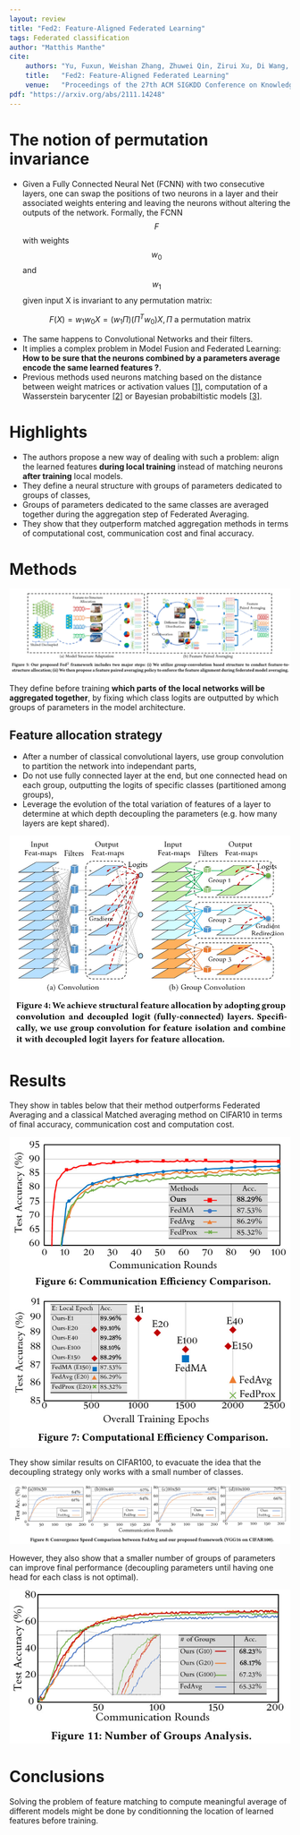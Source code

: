 ```yaml
---
layout: review
title: "Fed2: Feature-Aligned Federated Learning"
tags: Federated classification
author: "Matthis Manthe"
cite:
    authors: "Yu, Fuxun, Weishan Zhang, Zhuwei Qin, Zirui Xu, Di Wang, Chenchen Liu, Zhi Tian, Xiang Chen"
    title:   "Fed2: Feature-Aligned Federated Learning"
    venue:   "Proceedings of the 27th ACM SIGKDD Conference on Knowledge Discovery & Data Mining, KDD ’21."
pdf: "https://arxiv.org/abs/2111.14248"
---
```


# The notion of permutation invariance

* Given a Fully Connected Neural Net (FCNN) with two consecutive layers, one can swap the positions of two neurons in a layer and their associated weights entering and leaving the neurons without altering the outputs of the network. Formally, the FCNN $$F$$ with weights $$w_0$$ and $$w_1$$ given input X is invariant to any permutation matrix:

$$F(X) = w_1w_0X = (w_1\Pi)(\Pi^Tw_0)X, \Pi \text{ a permutation matrix}$$ 

* The same happens to Convolutional Networks and their filters.
* It implies a complex problem in Model Fusion and Federated Learning: **How to be sure that the neurons combined by a parameters average encode the same learned features ?**.
* Previous methods used neurons matching based on the distance between weight matrices or activation values [[1]](https://arxiv.org/abs/2002.06440), computation of a Wasserstein barycenter [[2]](https://arxiv.org/abs/1910.05653) or Bayesian probabiltistic models [[3]](https://arxiv.org/abs/1905.12022).


# Highlights

* The authors propose a new way of dealing with such a problem: align the learned features **during local training** instead of matching neurons **after training** local models.
* They define a neural structure with groups of parameters dedicated to groups of classes,
* Groups of parameters dedicated to the same classes are averaged together during the aggregation step of Federated Averaging.
* They show that they outperform matched aggregation methods in terms of computational cost, communication cost and final accuracy.

# Methods

![](/collections/images/Fed2_Feature_Aligned_FL/Fed2_scheme.jpg)

They define before training **which parts of the local networks will be aggregated together**, by fixing which class logits are outputted by which groups of parameters in the model architecture.

## Feature allocation strategy
* After a number of classical convolutional layers, use group convolution to partition the network into independant parts,
* Do not use fully connected layer at the end, but one connected head on each group, outputting the logits of specific classes (partitioned among groups),
* Leverage the evolution of the total variation of features of a layer to determine at which depth decoupling the parameters (e.g. how many layers are kept shared).

![](/collections/images/Fed2_Feature_Aligned_FL/fed2_decouple.jpg)

# Results


They show in tables below that their method outperforms Federated Averaging and a classical Matched averaging method on CIFAR10 in terms of final accuracy, communication cost and computation cost.

![](/collections/images/Fed2_Feature_Aligned_FL/Fed2_results_cifar10.jpg)

They show similar results on CIFAR100, to evacuate the idea that the decoupling strategy only works with a small number of classes.

![](/collections/images/Fed2_Feature_Aligned_FL/Fed2_cifar100.jpg)

However, they also show that a smaller number of groups of parameters can improve final performance (decoupling parameters until having one head for each class is not optimal).

![](/collections/images/Fed2_Feature_Aligned_FL/Fed2_group_analysis.jpg)

# Conclusions

Solving the problem of feature matching to compute meaningful average of different models might be done by conditionning the location of learned features before training.


